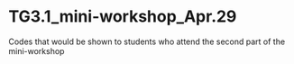 # TG3.1_mini-workshop_Apr.29
Codes that would be shown to students who attend the second part of the mini-workshop 
